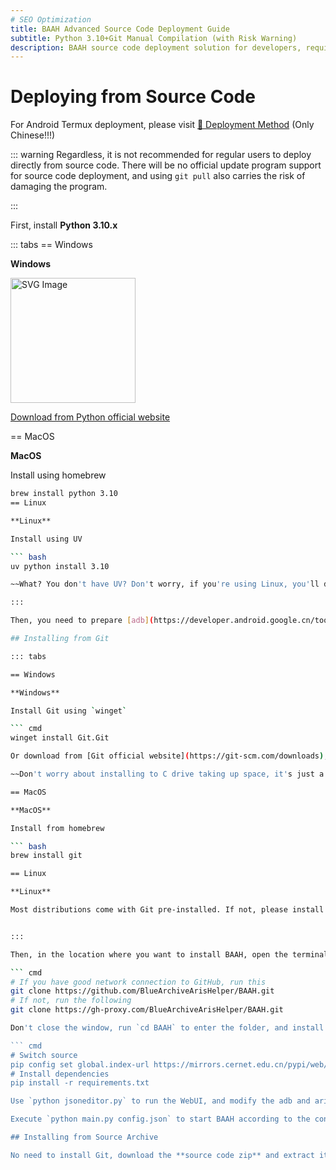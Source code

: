 ```yaml
---
# SEO Optimization
title: BAAH Advanced Source Code Deployment Guide
subtitle: Python 3.10+Git Manual Compilation (with Risk Warning)
description: BAAH source code deployment solution for developers, requires Python 3.10 and ADB environment, supports Windows/MacOS/Linux/Android, no official update support, recommended for technical users.
---
```


<LanguageWarn/>

# Deploying from Source Code

For Android Termux deployment, please visit [🔗 Deployment Method](https://bas.blockhaity.qzz.io?target=/2025/02/10/BAAH%E5%9C%A8%E9%80%86%E5%A4%A9%E7%8E%AF%E5%A2%83%E4%B8%8B%E7%9A%84%E8%BF%90%E8%A1%8C/) (Only Chinese!!!)

::: warning
Regardless, it is not recommended for regular users to deploy directly from source code. There will be no official update program support for source code deployment, and using `git pull` also carries the risk of damaging the program.

:::

First, install **Python 3.10.x**

::: tabs
== Windows

**Windows**

<a href="https://apps.microsoft.com/detail/9PJPW5LDXLZ5" title="Download from Microsoft Store"><img src="/img/website/Get-it-form-Microsoft.svg" alt="SVG Image" width="200" height="200"></a>

[Download from Python official website](https://www.python.org/ftp/python/3.10.11/python-3.10.11-amd64.exe)

== MacOS

**MacOS**

Install using homebrew

``` bash
brew install python 3.10
== Linux

**Linux**

Install using UV

``` bash
uv python install 3.10

~~What? You don't have UV? Don't worry, if you're using Linux, you'll definitely figure this small thing out.~~

:::

Then, you need to prepare [adb](https://developer.android.google.cn/tools/releases/platform-tools) and [aria2](https://github.com/aria2/aria2/releases) yourself.

## Installing from Git

::: tabs

== Windows

**Windows**

Install Git using `winget`

``` cmd
winget install Git.Git

Or download from [Git official website](https://git-scm.com/downloads), run the installer, and click Next all the way through

~~Don't worry about installing to C drive taking up space, it's just a 100+MB software~~

== MacOS

**MacOS**

Install from homebrew

``` bash
brew install git

== Linux

**Linux**

Most distributions come with Git pre-installed. If not, please install it from the package manager


:::

Then, in the location where you want to install BAAH, open the terminal and run the following.

``` cmd
# If you have good network connection to GitHub, run this
git clone https://github.com/BlueArchiveArisHelper/BAAH.git
# If not, run the following
git clone https://gh-proxy.com/BlueArchiveArisHelper/BAAH.git

Don't close the window, run `cd BAAH` to enter the folder, and install dependencies.

``` cmd
# Switch source
pip config set global.index-url https://mirrors.cernet.edu.cn/pypi/web/simple
# Install dependencies
pip install -r requirements.txt

Use `python jsoneditor.py` to run the WebUI, and modify the adb and aria2 paths in the configuration file editing interface.

Execute `python main.py config.json` to start BAAH according to the config.json configuration.

## Installing from Source Archive

No need to install Git, download the **source code zip** and extract it to the desired folder. Open the terminal in the BAAH source code folder, then install dependencies and run.
